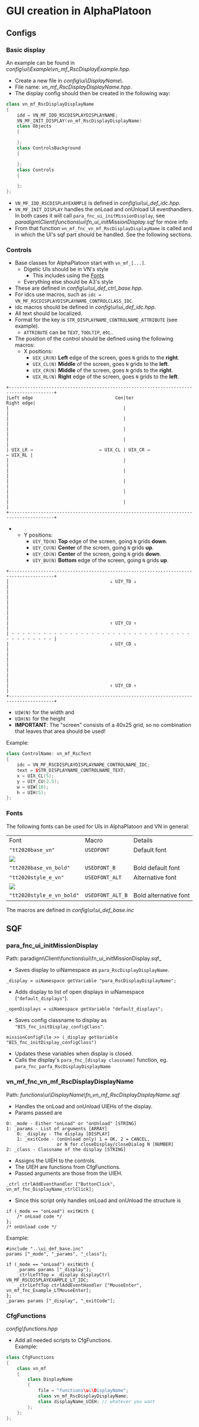 # GUI creation in AlphaPlatoon
## Configs
### Basic display
An example can be found in _config\ui\Example\vn_mf_RscDisplayExample.hpp_.
- Create a new file in _config\ui\DisplayName\\_.
- File name: _vn_mf_RscDisplayDisplayName.hpp_.
- The display config should then be created in the following way:
```cpp
class vn_mf_RscDisplayDisplayName
{
    idd = VN_MF_IDD_RSCDISPLAYDISPLAYNAME;
    VN_MF_INIT_DISPLAY(vn_mf_RscDisplayDisplayName)
    class Objects
    {

    };
    class ControlsBackground
    {

    };
    class Controls
    {

    };
};
```
- `VN_MF_IDD_RSCDISPLAYEXAMPLE` is defined in _config\ui\ui_def_idc.hpp_.
- `VN_MF_INIT_DISPLAY` handles the onLoad and onUnload UI eventhandlers. In both cases it will call `para_fnc_ui_initMissionDisplay`, see _paradigm\Client\functions\ui\fn_ui_initMissionDisplay.sqf_ for more info
- From that function `vn_mf_fnc_vn_mf_RscDisplayDisplayName` is called and in which the UI's sqf part should be handled. See the following sections.

### Controls
- Base classes for AlphaPlatoon start with `vn_mf_[...]`.
  - Digetic UIs should be in VN's style
    - This includes using the [Fonts](###Fonts)
  - Everything else should be A3's style
- These are defined in _config\ui\ui_def_ctrl_base.hpp_.
- For idcs use macros, such as `idc = VN_MF_RSCDISPLAYDISPLAYNAME_CONTROLCLASS_IDC`.
- idc macros should be defined in _config\ui\ui_def_idc.hpp_.
- All text should be localized.
- Format for the key is `STR_DISPLAYNAME_CONTROLNAME_ATTRIBUTE` (see example).
  - `ATTRIBUTE` can be `TEXT`, `TOOLTIP`, etc..
- The position of the control should be defined using the following macros:
  - X positions:
    - `UIX_LR(N)` **Left** edge of the screen, goes `N` grids to the **right**.
    - `UIX_CL(N)` **Middle** of the screen, goes `N` grids to the **left**.
    - `UIX_CR(N)` **Middle** of the screen, goes `N` grids to the **right**.
    - `UIX_RL(N)` **Right** edge of the screen, goes `N` grids to the **left**.
```
+---------------------------------------------------------------------------------------+
|Left edge                               Cen|ter                              Right edge|
|                                           |                                           |
|                                           |                                           |
|                                           |                                           |
|                                           |                                           |
| UIX_LR →                         ← UIX_CL | UIX_CR →                         ← UIX_RL |
|                                           |                                           |
|                                           |                                           |
|                                           |                                           |
|                                           |                                           |
|                                           |                                           |
+---------------------------------------------------------------------------------------+
```
-   - Y positions:
      - `UIY_TD(N)` **Top** edge of the screen, going `N` grids **down**.
      - `UIY_CU(N)` **Center** of the screen, going `N` grids **up**.
      - `UIY_CD(N)` **Center** of the screen, going `N` grids **down**.
      - `UIY_BU(N)` **Bottom** edge of the screen, going `N` grids **up**.
```
+---------------------------------------------------------------------------------------+
|                                      ↓ UIY_TD ↓                                       |
|                                                                                       |
|                                                                                       |
|                                                                                       |
|                                      ↑ UIY_CU ↑                                       |
| - - - - - - - - - - - - - - - - - - - - - - - - - - - - - - - - - - - - - - - - - - - |
|                                      ↓ UIY_CD ↓                                       |
|                                                                                       |
|                                                                                       |
|                                                                                       |
|                                      ↑ UIY_CD ↑                                       |
+---------------------------------------------------------------------------------------+
```
- `UIW(N)` for the width and
- `UIH(N)` for the height
- **IMPORTANT**: The "screen" consists of a 40x25 grid, so no combination that leaves that area should be used!

Example:
```cpp
class ControlName: vn_mf_RscText
{
    idc = VN_MF_RSCDISPLAYDISPLAYNAME_CONTROLNAME_IDC;
    text = $STR_DISPLAYNAME_CONTROLNAME_TEXT;
    x = UIX_CL(5);
    y = UIY_CU(2.5);
    w = UIW(10);
    h = UIH(5);
};
```

### Fonts
The following fonts can be used for UIs in AlphaPlatoon and VN in general:

<table>
  <tr>
    <td>Font</td>
    <td>Macro</td>
    <td>Details</td>
  </tr>
  <tr>
    <td><code>"tt2020base_vn"</code></td>
    <td><code>USEDFONT</code></td>
    <td>Default font</td>
  </tr>
  <tr>
    <td colspan=3><img src="https://ctrlcctrlv.github.io/TT2020/docs/TT2020Base-Regular.png"></td>
  </tr>
  <tr>
    <td><code>"tt2020base_vn_bold"</code></td>
    <td><code>USEDFONT_B</code></td>
    <td>Bold default font</td>
  </tr>
  <tr>
    <td><code>"tt2020style_e_vn"</code></td>
    <td><code>USEDFONT_ALT</code></td>
    <td>Alternative font</td>
  </tr>
  <tr>
    <td colspan=3><img src="https://ctrlcctrlv.github.io/TT2020/docs/TT2020StyleE-Regular.png"></td>
  </tr>
  <tr>
    <td><code>"tt2020style_e_vn_bold"</code></td>
    <td><code>USEDFONT_ALT_B</code></td>
    <td>Bold alternative font</td>
  </tr>
</table>

The macros are defined in _config\ui\ui_def_base.inc_

## SQF
### para_fnc_ui_initMissionDisplay
Path: paradigm\Client\functions\ui\fn_ui_initMissionDisplay.sqf_<br>
- Saves display to uiNamespace as `para_RscDisplayDisplayName`.
```sqf
_display = uiNamespace getVariable "para_RscDisplayDisplayName";
```
- Adds display to list of open displays in uiNamespace (`"default_displays"`).
```sqf
_openDisplays = uiNamespace getVariable "default_displays";
```
- Saves config classname to display as `"BIS_fnc_initDisplay_configClass"`.
```sqf
missionConfigFile >> (_display getVariable "BIS_fnc_initDisplay_configClass")
```
- Updates these variables when display is closed.
- Calls the display's `para_fnc_[display classname]` function, eg. `para_fnc_parfa_RscDisplayDisplayName`

### vn_mf_fnc_vn_mf_RscDisplayDisplayName
Path: _functions\ui\DisplayName\fn_vn_mf_RscDisplayDisplayName.sqf_
- Handles the onLoad and onUnload UIEHs of the display.
- Params passed are
```
0: _mode - Either "onLoad" or "onUnload" [STRING]
1: _params - List of arguments [ARRAY]
    0: _display - The display [DISPLAY]
    1: _exitCode - (onUnload only) 1 = OK, 2 = CANCEL, 
                   or N for closeDisplay/closeDialog N [NUMBER]
2: _class - Classname of the display [STRING]
```
- Assigns the UIEH to the controls.
- The UIEH are functions from CfgFunctions.
- Passed arguments are those from the UIEH.
```sqf
_ctrl ctrlAddEventhandler ["ButtonClick", vn_mf_fnc_DisplayName_ctrlClick];
```
- Since this script only handles onLoad and onUnload the structure is
```sqf
if (_mode == "onLoad") exitWith {
    /* onLoad code */
};
/* onUnload code */
```
Example:
```sqf
#include "..\ui_def_base.inc"
params ["_mode", "_params", "_class"];

if (_mode == "onLoad") exitWith {
    _params params ["_display"];
    _ctrlLeftTop = _display displayCtrl VN_MF_RSCDISPLAYEXAMPLE_LT_IDC;
    _ctrlLeftTop ctrlAddEventHandler ["MouseEnter", vn_mf_fnc_Example_LTMouseEnter];
};
_params params ["_display", "_exitCode"];
```

### CfgFunctions
_config\functions.hpp_
- Add all needed scripts to CfgFunctions.<br>
Example:
```cpp
class CfgFunctions
{
    class vn_mf
    {
        class DisplayName
        {
            file = "functions\ui\DisplayName";
            class vn_mf_RscDisplayDisplayName;
            class displayName_UIEH; // whatever you want
        };
    };
};
```